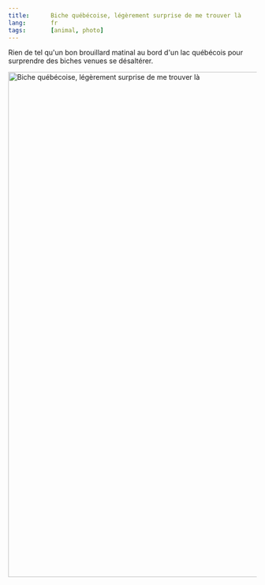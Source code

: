 ```yaml
--- 
title:      Biche québécoise, légèrement surprise de me trouver là 
lang:       fr 
tags:       [animal, photo]
---
```


Rien de tel qu'un bon brouillard matinal au bord d'un lac québécois pour surprendre des biches venues se désaltérer.

<a data-flickr-embed="true" href="https://www.flickr.com/photos/nicolas-hoizey/2887871183/in/album-72157594230229150/" title="Biche québécoise, légèrement surprise de me trouver là"><img src="https://farm4.staticflickr.com/3118/2887871183_be35378018_b.jpg" width="1024" height="1024" alt="Biche québécoise, légèrement surprise de me trouver là"></a><script async src="//embedr.flickr.com/assets/client-code.js" charset="utf-8"></script>
